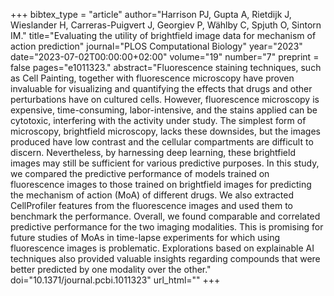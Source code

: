 +++
bibtex_type = "article"
author="Harrison PJ, Gupta A, Rietdijk J, Wieslander H, Carreras-Puigvert J, Georgiev P, Wählby C, Spjuth O, Sintorn IM."
title="Evaluating the utility of brightfield image data for mechanism of action prediction"
journal="PLOS Computational Biology"
year="2023"
date="2023-07-02T00:00:00+02:00"
volume="19"
number="7"
preprint = false
pages="e1011323."
abstract="Fluorescence staining techniques, such as Cell Painting, together with fluorescence microscopy have proven invaluable for visualizing and quantifying the effects that drugs and other perturbations have on cultured cells. However, fluorescence microscopy is expensive, time-consuming, labor-intensive, and the stains applied can be cytotoxic, interfering with the activity under study. The simplest form of microscopy, brightfield microscopy, lacks these downsides, but the images produced have low contrast and the cellular compartments are difficult to discern. Nevertheless, by harnessing deep learning, these brightfield images may still be sufficient for various predictive purposes. In this study, we compared the predictive performance of models trained on fluorescence images to those trained on brightfield images for predicting the mechanism of action (MoA) of different drugs. We also extracted CellProfiler features from the fluorescence images and used them to benchmark the performance. Overall, we found comparable and correlated predictive performance for the two imaging modalities. This is promising for future studies of MoAs in time-lapse experiments for which using fluorescence images is problematic. Explorations based on explainable AI techniques also provided valuable insights regarding compounds that were better predicted by one modality over the other."
doi="10.1371/journal.pcbi.1011323"
url_html=""
+++



